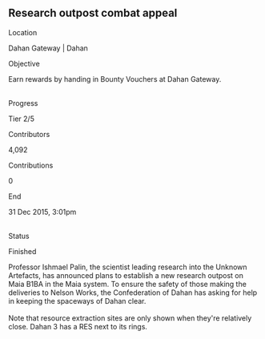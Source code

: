 ## Research outpost combat appeal

Location

Dahan Gateway \| Dahan

Objective

Earn rewards by handing in Bounty Vouchers at Dahan Gateway.

\
Progress

Tier 2/5

Contributors

4,092

Contributions

0

End

31 Dec 2015, 3:01pm

\
Status

Finished

Professor Ishmael Palin, the scientist leading research into the Unknown
Artefacts, has announced plans to establish a new research outpost on
Maia B1BA in the Maia system. To ensure the safety of those making the
deliveries to Nelson Works, the Confederation of Dahan has asking for
help in keeping the spaceways of Dahan clear.\
\
Note that resource extraction sites are only shown when they\'re
relatively close. Dahan 3 has a RES next to its rings.
